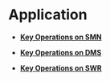 # Application<a name="en-us_topic_0127139652"></a>

-   **[Key Operations on SMN](key-operations-on-smn.md)**  

-   **[Key Operations on DMS](key-operations-on-dms.md)**  

-   **[Key Operations on SWR](key-operations-on-swr.md)**  


